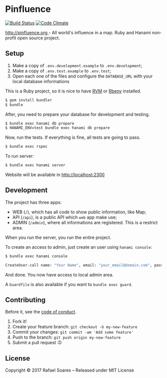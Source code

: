 # Pinfluence

[![Build Status](https://travis-ci.org/prosi-org/pinfluence.svg?branch=master)](https://travis-ci.org/prosi-org/pinfluence)
[![Code Climate](https://codeclimate.com/github/prosi-org/pinfluence.png)](https://codeclimate.com/github/prosi-org/pinfluence)

[http://pinfluence.org ](http://pinfluence.org) - All world's influence in a map. Ruby and Hanami non-profit open source project.

## Setup

1. Make a copy of `.env.development.example` to `.env.development`;
1. Make a copy of `.env.test.example` to `.env.test`;
1. Open each one of the files and configure the `DATABASE_URL` with your local database informations

This is a Ruby project, so it is nice to have [RVM](https://rvm.io/) or [Rbenv](https://github.com/rbenv/rbenv) installed.

```bash
$ gem install bundler
$ bundle
```

After, you need to prepare your database for development and testing.

```bash
$ bundle exec hanami db prepare
$ HANAMI_ENV=test bundle exec hanami db prepare
```

Now, run the tests. If everything is fine, all tests are going to pass.

```bash
$ bundle exec rspec
```

To run server:

```bash
$ bundle exec hanami server
```

Website will be available in [http://localhost:2300](http://localhost:2300)

## Development

The project has three apps:

- WEB (`/`), which has all code to show public information, like Map;
- API (`/api`), is a public API which `web` app make use;
- ADMIN (`/admin`), where all informations are registered. This is a restrict area.

When you run the server, you run the entire project.

To create an access to admin, just create an user using `hanami console`:

```bash
$ bundle exec hanami console

CreateUser.call name: "Your Name", email: "your_email@domain.com", password: "your-plain-password"
```

And done. You now have access to local admin area.

A `Guardfile` is also available if you want to `bundle exec guard`.

## Contributing

Before it, see the [code of conduct](https://github.com/prosi-org/pinfluence/blob/master/code-of-conduct.md).

1. Fork it!
2. Create your feature branch: `git checkout -b my-new-feature`
3. Commit your changes: `git commit -am 'Add some feature'`
4. Push to the branch: `git push origin my-new-feature`
5. Submit a pull request :D

## License

Copyright © 2017 Rafael Soares – Released under MIT License
